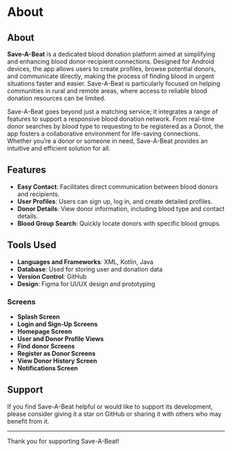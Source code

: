 # About

## About

**Save-A-Beat** is a dedicated blood donation platform aimed at simplifying and enhancing blood donor-recipient connections. Designed for Android devices, the app allows users to create profiles, browse potential donors, and communicate directly, making the process of finding blood in urgent situations faster and easier. Save-A-Beat is particularly focused on helping communities in rural and remote areas, where access to reliable blood donation resources can be limited.

Save-A-Beat goes beyond just a matching service; it integrates a range of features to support a responsive blood donation network. From real-time donor searches by blood type to requesting to be registered as a Donot, the app fosters a collaborative environment for life-saving connections. Whether you’re a donor or someone in need, Save-A-Beat provides an intuitive and efficient solution for all.


## Features

- **Easy Contact**: Facilitates direct communication between blood donors and recipients.
- **User Profiles**: Users can sign up, log in, and create detailed profiles.
- **Donor Details**: View donor information, including blood type and contact details.
- **Blood Group Search**: Quickly locate donors with specific blood groups.

## Tools Used

- **Languages and Frameworks**: XML, Kotlin, Java
- **Database**: Used for storing user and donation data
- **Version Control**: GitHub
- **Design**: Figma for UI/UX design and prototyping

### Screens

- **Splash Screen**
- **Login and Sign-Up Screens**
- **Homepage Screen**
- **User and Donor Profile Views**
- **Find donor Screens**
- **Register as Donor Screens**
- **View Donor History Screen**
- **Notifications Screen**

## Support

If you find Save-A-Beat helpful or would like to support its development, please consider giving it a star on GitHub or sharing it with others who may benefit from it.

---

Thank you for supporting Save-A-Beat!

